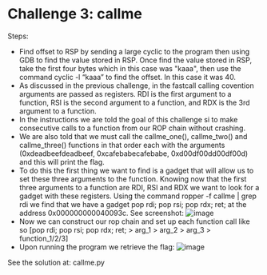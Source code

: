 # Challenge 3: callme
Steps:
- Find offset to RSP by sending a large cyclic to the program then using GDB to find the value stored in RSP. Once find the value stored in RSP, take the first four bytes which in this case was "kaaa", then use the command cyclic -l “kaaa” to find the offset. In this case it was 40.
- As discussed in the previous challenge, in the fastcall calling covention arguments are passed as registers. RDI is the first argument to a function, RSI is the second argument to a function, and RDX is the 3rd argument to a function.
- In the instructions we are told the goal of this challenge si to make consecutive calls to a function from our ROP chain without crashing.
- We are also told that we must call the callme_one(), callme_two() and callme_three() functions in that order each with the arguments (0xdeadbeefdeadbeef, 0xcafebabecafebabe, 0xd00df00dd00df00d) and this will print the flag.
- To do this the first thing we want to find is a gadget that will allow us to set these three arguments to the function. Knowing now that the first three arguments to a function are RDI, RSI and RDX we want to look for a gadget with these registers. Using the command ropper -f callme | grep rdi we find that we have a gadget pop rdi; pop rsi; pop rdx; ret; at the address 0x000000000040093c. See screenshot:
![image](https://github.com/tylerdionne/ROPEMPORIUM2023/assets/143131384/1c26aca8-8b30-45f3-9afd-e3abecf341f7)
- Now we can construct our rop chain and set up each function call like so [pop rdi; pop rsi; pop rdx; ret; > arg_1 > arg_2 > arg_3 > function_1/2/3]
- Upon running the program we retrieve the flag:
![image](https://github.com/tylerdionne/ROPEMPORIUM2023/assets/143131384/270350c5-c4de-48fd-8edf-665308ecbdb0)

See the solution at: callme.py


